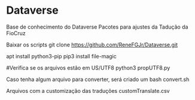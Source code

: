 # Dataverse
Base de conhecimento do Dataverse
Pacotes para ajustes da Tadução da FioCruz

Baixar os scripts
  git clone https://github.com/ReneFGJr/Dataverse.git

apt install python3-pip
pip3 install file-magic

#Verifica se os arquivos estão em US/UTF8
python3 propUTF8.py

Caso tenha algum arquivo para converter, será criado um bash
 convert.sh


 Arquivos com a customização das traduções
  customTranslate.csv
